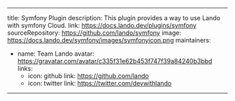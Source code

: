 
---
title: Symfony Plugin
description: This plugin provides a way to use Lando with symfony Cloud.
link: https://docs.lando.dev/plugins/symfony
sourceRepository: https://github.com/lando/symfony
image: https://docs.lando.dev/symfony/images/symfonyicon.png
maintainers:
  - name: Team Lando
    avatar: https://gravatar.com/avatar/c335f31e62b453f747f39a84240b3bbd
    links:
      - icon: github
        link: https://github.com/lando
      - icon: twitter
        link: https://twitter.com/devwithlando
---


